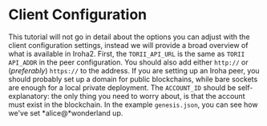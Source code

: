# Client Configuration

This tutorial will not go in detail about the options you can adjust with
the client configuration settings, instead we will provide a broad overview
of what is available in Iroha2. First, the `TORII_API_URL` is the same as
`TORII` `API_ADDR` in the peer configuration. You should also add either
`http://` or (_preferably_) `https://` to the address. If you are setting
up an Iroha peer, you should probably set up a domain for public
blockchains, while bare sockets are enough for a local private deployment.
The `ACCOUNT_ID` should be self-explanatory: the only thing you need to
worry about, is that the account must exist in the blockchain. In the
example `genesis.json`, you can see how we've set *alice@*wonderland up.
